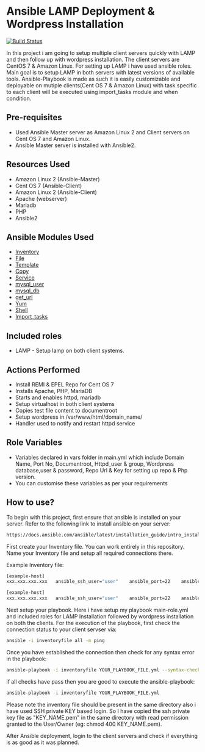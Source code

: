 # Ansible LAMP Deployment & Wordpress Installation

[![Build Status](https://travis-ci.org/joemccann/dillinger.svg?branch=master)](https://travis-ci.org/joemccann/dillinger)

In this project i am going to setup multiple client servers quickly with LAMP and then follow up with wordpress installation. The client servers are CentOS 7 & Amazon Linux. For setting up LAMP i have used ansible roles. Main goal is to setup LAMP in both servers with latest versions of available tools. Ansible-Playbook is made as such it is easily customizable and deployable on mutiple clients(Cent OS 7 & Amazon Linux) with task specific to each client will be executed using import_tasks module and when condition. 

## Pre-requisites

- Used Ansible Master server as Amazon Linux 2 and Client servers on Cent OS 7 and Amazon Linux.
- Ansible Master server is installed with Ansible2.

## Resources Used

- Amazon Linux 2 (Ansible-Master)
- Cent OS 7 (Ansible-Client)
- Amazon Linux 2 (Ansible-Client)
- Apache (webserver)
- Mariadb
- PHP
- Ansible2

## Ansible Modules Used

- [Inventory](https://docs.ansible.com/ansible/2.3/intro_inventory.html)
- [File](https://docs.ansible.com/ansible/2.3/list_of_files_modules.html)
- [Template](https://docs.ansible.com/ansible/2.5/modules/template_module.html)
- [Copy](https://docs.ansible.com/ansible/latest/collections/ansible/builtin/copy_module.html)
- [Service](https://docs.ansible.com/ansible/latest/collections/ansible/builtin/service_module.html)
- [mysql_user](https://docs.ansible.com/ansible/latest/collections/community/mysql/mysql_user_module.html)
- [mysql_db](https://docs.ansible.com/ansible/latest/collections/community/mysql/mysql_db_module.html)
- [get_url](https://docs.ansible.com/ansible/latest/collections/ansible/builtin/get_url_module.html)
- [Yum](https://docs.ansible.com/ansible/latest/collections/ansible/builtin/yum_module.html)
- [Shell](https://docs.ansible.com/ansible/latest/collections/ansible/builtin/shell_module.html)
- [Import_tasks](https://docs.ansible.com/ansible/latest/collections/ansible/builtin/import_tasks_module.html)

## Included roles

- LAMP - Setup lamp on both client systems.

## Actions Performed

- Install REMI & EPEL Repo for Cent OS 7
- Installs Apache, PHP, MariaDB
- Starts and enables httpd, mariadb 
- Setup virtualhost in both client systems
- Copies test file content to documentroot
- Setup wordpress in /var/www/html/domain_name/
- Handler used to notify and restart httpd service

## Role Variables

- Variables declared in vars folder in main.yml which include Domain Name, Port No, Documentroot, Httpd_user & group,
  Wordpress database,user & password, Repo Url & Key for setting up repo & Php version.
- You can customise these variables as per your requirements

## How to use?

To begin with this project, first ensure that ansible is installed on your server. Refer to the following link to install ansible on your server:

```sh
https://docs.ansible.com/ansible/latest/installation_guide/intro_installation.html#installing-ansible-on-specific-operating-systems
```

First create your Inventory file. You can work entirely in this repository. Name your Inventory file and setup all required connections there.

Example Inventory file:
```sh
[example-host]
xxx.xxx.xxx.xxx   ansible_ssh_user="user"    ansible_port=22    ansible_ssh_private_key_file="KEY_FILE.pem"

[example-host]
xxx.xxx.xxx.xxx   ansible_ssh_user="user"    ansible_port=22    ansible_ssh_private_key_file="KEY_FILE.pem"
```

Next setup your playbook. Here i have setup my playbook main-role.yml and included roles for LAMP Installation followed by wordpress installation on both the clients. For the execution of the playbook, first check the connection status to your client servser via:

```sh
ansible -i inventoryfile all -m ping
```
Once you have established the connection then check for any syntax error in the playbook:

```sh
ansible-playbook -i inventoryfile YOUR_PLAYBOOK_FILE.yml --syntax-check
```

if all checks have pass then you are good to execute the ansible-playbook:

```sh
ansible-playbook -i inventoryfile YOUR_PLAYBOOK_FILE.yml
```

Please note the inventory file should be present in the same directory also i have used SSH private KEY based login. 
So I have copied the ssh private key file as "KEY_NAME.pem" in the same directory with read permission granted to the User/Owner (eg: chmod 400 KEY_NAME.pem).

After Ansible deployment, login to the client servers and check if everything is as good as it was planned.
